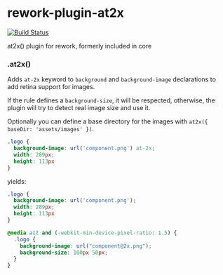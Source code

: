 rework-plugin-at2x
====================

[![Build Status](https://travis-ci.org/reworkcss/rework-plugin-at2x.png)](https://travis-ci.org/reworkcss/rework-plugin-at2x)

at2x() plugin for rework, formerly included in core

### .at2x()

  Adds `at-2x` keyword to `background` and `background-image`
  declarations to add retina support for images.

  If the rule defines a `background-size`, it will be respected,
  otherwise, the plugin will try to detect real image size and use it.

  Optionally you can define a base directory for the images
  with `at2x({ baseDir: 'assets/images' })`.

```css
.logo {
  background-image: url('component.png') at-2x;
  width: 289px;
  height: 113px
}
```

yields:

```css
.logo {
  background-image: url('component.png');
  width: 289px;
  height: 113px
}

@media all and (-webkit-min-device-pixel-ratio: 1.5) {
  .logo {
    background-image: url("component@2x.png");
    background-size: 100px 50px;
  }
}
```
